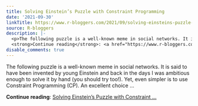 ```yaml
---
title: Solving Einstein’s Puzzle with Constraint Programming
date: '2021-09-30'
linkTitle: https://www.r-bloggers.com/2021/09/solving-einsteins-puzzle-with-constraint-programming/
source: R-bloggers
description: |-
  <p>The following puzzle is a well-known meme in social networks. It is said to have been invented by young Einstein and back in the days I was ambitious enough to solve it by hand (you should try too!). Yet, even simpler is to use Constraint Programming (CP). An excellent choice ...</p>
  <strong>Continue reading</strong>: <a href="https://www.r-bloggers.com/2021/09/solving-einsteins-puzzle-with-constraint-programming/">Solving Einstein’s Puzzle with Constraint ...
disable_comments: true
---
```

<p>The following puzzle is a well-known meme in social networks. It is said to have been invented by young Einstein and back in the days I was ambitious enough to solve it by hand (you should try too!). Yet, even simpler is to use Constraint Programming (CP). An excellent choice ...</p>
<strong>Continue reading</strong>: <a href="https://www.r-bloggers.com/2021/09/solving-einsteins-puzzle-with-constraint-programming/">Solving Einstein’s Puzzle with Constraint ...